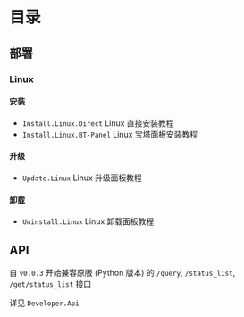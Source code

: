 # 目录

## 部署

### Linux

#### 安装

- `Install.Linux.Direct` Linux 直接安装教程
- `Install.Linux.BT-Panel` Linux 宝塔面板安装教程

#### 升级

- `Update.Linux` Linux 升级面板教程

#### 卸载

- `Uninstall.Linux` Linux 卸载面板教程

## API

自 `v0.0.3` 开始兼容原版 (Python 版本) 的 `/query`, `/status_list`, `/get/status_list` 接口

详见 `Developer.Api`